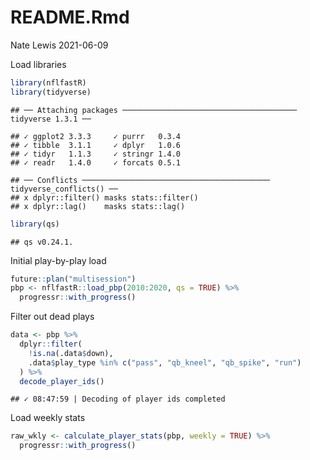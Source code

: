 README.Rmd
================
Nate Lewis
2021-06-09

Load libraries

``` r
library(nflfastR)
library(tidyverse)
```

    ## ── Attaching packages ─────────────────────────────────────── tidyverse 1.3.1 ──

    ## ✓ ggplot2 3.3.3     ✓ purrr   0.3.4
    ## ✓ tibble  3.1.1     ✓ dplyr   1.0.6
    ## ✓ tidyr   1.1.3     ✓ stringr 1.4.0
    ## ✓ readr   1.4.0     ✓ forcats 0.5.1

    ## ── Conflicts ────────────────────────────────────────── tidyverse_conflicts() ──
    ## x dplyr::filter() masks stats::filter()
    ## x dplyr::lag()    masks stats::lag()

``` r
library(qs)
```

    ## qs v0.24.1.

Initial play-by-play load

``` r
future::plan("multisession")
pbp <- nflfastR::load_pbp(2010:2020, qs = TRUE) %>% 
  progressr::with_progress()
```

Filter out dead plays

``` r
data <- pbp %>%
  dplyr::filter(
    !is.na(.data$down),
    .data$play_type %in% c("pass", "qb_kneel", "qb_spike", "run")
  ) %>%
  decode_player_ids()
```

    ## ✓ 08:47:59 | Decoding of player ids completed

Load weekly stats

``` r
raw_wkly <- calculate_player_stats(pbp, weekly = TRUE) %>% 
  progressr::with_progress()
```
